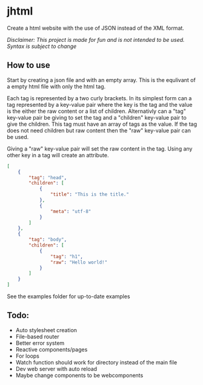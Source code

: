 # jhtml

Create a html website with the use of JSON instead of the XML format.

*Disclaimer: This project is made for fun and is not intended to be used. Syntax is subject to change*

## How to use
Start by creating a json file and with an empty array. This is the equlivant of a empty html file with only the html tag.

Each tag is represented by a two curly brackets. In its simplest form can a tag represented by a key-value pair where the key is the tag and the value is the either the raw content or a list of children.
Alternativly can a "tag" key-value pair be giving to set the tag and a "children" key-value pair to give the children. This tag must have an array of tags as the value. If the tag does not need children but raw content then the "raw" key-value pair can be used.

Giving a "raw" key-value pair will set the raw content in the tag.
Using any other key in a tag will create an attribute.
```json
[
	{
		"tag": "head",
		"children": [
			{
				"title": "This is the title."
			},
			{
				"meta": "utf-8"
			}
		]
	},
	{
		"tag": "body",
		"children": [
			{
				"tag": "h1",
				"raw": "Hello world!"
			}
		]
	}
]
```
See the examples folder for up-to-date examples

## Todo:
- Auto stylesheet creation
- File-based router
- Better error system
- Reactive components/pages
- For loops
- Watch function should work for directory instead of the main file
- Dev web server with auto reload
- Maybe change components to be webcomponents